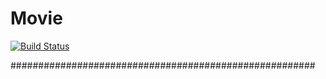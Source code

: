 # Movie

[![Build Status](https://cloud.drone.io/api/badges/peeramethaw/Movie/status.svg)](https://cloud.drone.io/peeramethaw/Movie)

#######################################################
